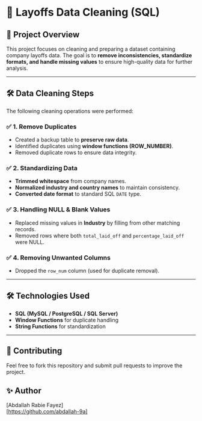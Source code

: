 # 🏢 Layoffs Data Cleaning (SQL)  

## 📌 Project Overview  
This project focuses on cleaning and preparing a dataset containing company layoffs data. The goal is to **remove inconsistencies, standardize formats, and handle missing values** to ensure high-quality data for further analysis.  

---

## 🛠️ Data Cleaning Steps  
The following cleaning operations were performed:  

### ✅ **1. Remove Duplicates**  
- Created a backup table to **preserve raw data**.  
- Identified duplicates using **window functions (ROW_NUMBER)**.  
- Removed duplicate rows to ensure data integrity.  

### ✅ **2. Standardizing Data**  
- **Trimmed whitespace** from company names.  
- **Normalized industry and country names** to maintain consistency.  
- **Converted date format** to standard SQL `DATE` type.  

### ✅ **3. Handling NULL & Blank Values**  
- Replaced missing values in **Industry** by filling from other matching records.  
- Removed rows where both `total_laid_off` and `percentage_laid_off` were NULL.  

### ✅ **4. Removing Unwanted Columns**  
- Dropped the `row_num` column (used for duplicate removal).  

---

## 🛠️ Technologies Used  
- **SQL (MySQL / PostgreSQL / SQL Server)**  
- **Window Functions** for duplicate handling  
- **String Functions** for standardization  

---

## 🥇 Contributing

Feel free to fork this repository and submit pull requests to improve the project.

## ✨ Author

[Abdallah Rabie Fayez]\
[https://github.com/abdallah-9a]